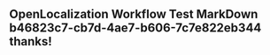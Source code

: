<properties
ms.topic="hero-topic"
ms.test1="hero-topic"
ms.test2="test"/>


## OpenLocalization Workflow Test MarkDown b46823c7-cb7d-4ae7-b606-7c7e822eb344 thanks!



<!--HONumber=Aug16_HO4-->


